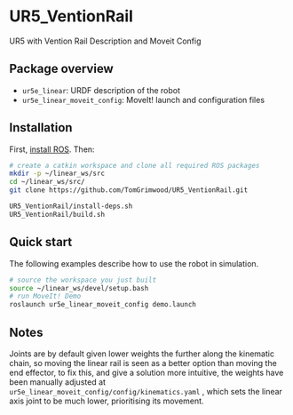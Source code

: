 # UR5_VentionRail
UR5 with Vention Rail Description and Moveit Config

Package overview
----------------

* `ur5e_linear`: URDF description of the robot
* `ur5e_linear_moveit_config`: MoveIt! launch and configuration files



Installation
------------

First, [install ROS](http://wiki.ros.org/ROS/Installation). Then:

```bash
# create a catkin workspace and clone all required ROS packages
mkdir -p ~/linear_ws/src
cd ~/linear_ws/src/
git clone https://github.com/TomGrimwood/UR5_VentionRail.git

UR5_VentionRail/install-deps.sh
UR5_VentionRail/build.sh
```


Quick start
-----------

The following examples describe how to use the robot in simulation.

```bash
# source the workspace you just built
source ~/linear_ws/devel/setup.bash
# run MoveIt! Demo
roslaunch ur5e_linear_moveit_config demo.launch
```


Notes
------------

Joints are by default given lower weights the further along the kinematic chain, so moving the linear rail is seen as a better option than moving the end effector, to fix this, and give a solution more intuitive, the weights have been manually adjusted at `ur5e_linear_moveit_config/config/kinematics.yaml` , which sets the linear axis joint to be much lower, prioritising its movement. 

